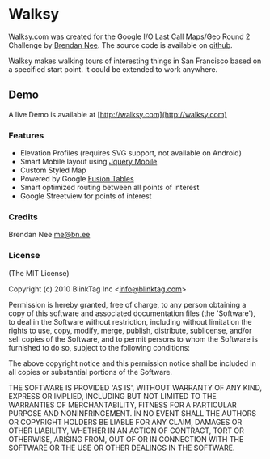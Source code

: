 Walksy
=========

Walksy.com was created for the Google I/O Last Call Maps/Geo Round 2 Challenge by [Brendan Nee](http://bn.ee).  The source code is available on [github](https://github.com/brendannee/walksy).

Walksy makes walking tours of interesting things in San Francisco based on a specified start point.  It could be extended to work anywhere.

## Demo ##

A live Demo is available at [http://walksy.com](http://walksy.com)

### Features

* Elevation Profiles (requires SVG support, not available on Android)
* Smart Mobile layout using [Jquery Mobile](http://jquerymobile.com/)
* Custom Styled Map
* Powered by Google [Fusion Tables](https://code.google.com/apis/fusiontables/)
* Smart optimized routing between all points of interest
* Google Streetview for points of interest

### Credits

Brendan Nee  me@bn.ee

### License 

(The MIT License)

Copyright (c) 2010 BlinkTag Inc &lt;info@blinktag.com&gt;

Permission is hereby granted, free of charge, to any person obtaining
a copy of this software and associated documentation files (the
'Software'), to deal in the Software without restriction, including
without limitation the rights to use, copy, modify, merge, publish,
distribute, sublicense, and/or sell copies of the Software, and to
permit persons to whom the Software is furnished to do so, subject to
the following conditions:

The above copyright notice and this permission notice shall be
included in all copies or substantial portions of the Software.

THE SOFTWARE IS PROVIDED 'AS IS', WITHOUT WARRANTY OF ANY KIND,
EXPRESS OR IMPLIED, INCLUDING BUT NOT LIMITED TO THE WARRANTIES OF
MERCHANTABILITY, FITNESS FOR A PARTICULAR PURPOSE AND NONINFRINGEMENT.
IN NO EVENT SHALL THE AUTHORS OR COPYRIGHT HOLDERS BE LIABLE FOR ANY
CLAIM, DAMAGES OR OTHER LIABILITY, WHETHER IN AN ACTION OF CONTRACT,
TORT OR OTHERWISE, ARISING FROM, OUT OF OR IN CONNECTION WITH THE
SOFTWARE OR THE USE OR OTHER DEALINGS IN THE SOFTWARE.
